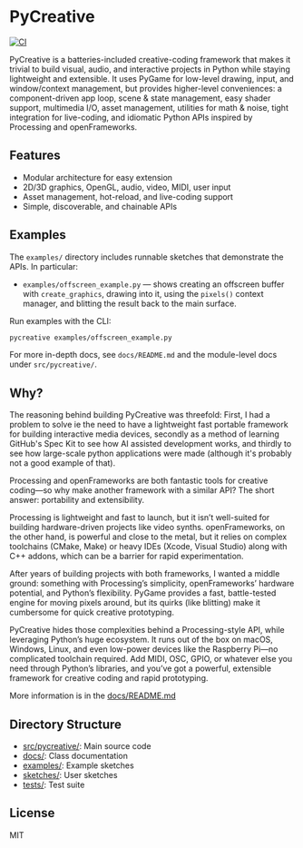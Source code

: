 # PyCreative

[![CI](https://github.com/PeteHaughie/PyCreative/actions/workflows/ci.yml/badge.svg)](https://github.com/PeteHaughie/PyCreative/actions/workflows/ci.yml)


PyCreative is a batteries-included creative-coding framework that makes it trivial to build visual, audio, and interactive projects in Python while staying lightweight and extensible. It uses PyGame for low-level drawing, input, and window/context management, but provides higher-level conveniences: a component-driven app loop, scene & state management, easy shader support, multimedia I/O, asset management, utilities for math & noise, tight integration for live-coding, and idiomatic Python APIs inspired by Processing and openFrameworks.

## Features
- Modular architecture for easy extension
- 2D/3D graphics, OpenGL, audio, video, MIDI, user input
- Asset management, hot-reload, and live-coding support
- Simple, discoverable, and chainable APIs

## Examples
The `examples/` directory includes runnable sketches that demonstrate the APIs. In particular:

- `examples/offscreen_example.py` — shows creating an offscreen buffer with `create_graphics`, drawing into it, using the `pixels()` context manager, and blitting the result back to the main surface.

Run examples with the CLI:
```bash
pycreative examples/offscreen_example.py
```

For more in-depth docs, see `docs/README.md` and the module-level docs under `src/pycreative/`.

## Why?

The reasoning behind building PyCreative was threefold: First, I had a problem to solve ie the need to have a lightweight fast portable framework for building interactive media devices, secondly as a method of learning GitHub's Spec Kit to see how AI assisted development works, and thirdly to see how large-scale python applications were made (although it's probably not a good example of that).

Processing and openFrameworks are both fantastic tools for creative coding—so why make another framework with a similar API? The short answer: portability and extensibility.

Processing is lightweight and fast to launch, but it isn’t well-suited for building hardware-driven projects like video synths. openFrameworks, on the other hand, is powerful and close to the metal, but it relies on complex toolchains (CMake, Make) or heavy IDEs (Xcode, Visual Studio) along with C++ addons, which can be a barrier for rapid experimentation.

After years of building projects with both frameworks, I wanted a middle ground: something with Processing’s simplicity, openFrameworks’ hardware potential, and Python’s flexibility. PyGame provides a fast, battle-tested engine for moving pixels around, but its quirks (like blitting) make it cumbersome for quick creative prototyping.

PyCreative hides those complexities behind a Processing-style API, while leveraging Python’s huge ecosystem. It runs out of the box on macOS, Windows, Linux, and even low-power devices like the Raspberry Pi—no complicated toolchain required. Add MIDI, OSC, GPIO, or whatever else you need through Python’s libraries, and you’ve got a powerful, extensible framework for creative coding and rapid prototyping.

More information is in the [docs/README.md](docs/README.md)

## Directory Structure
- [src/pycreative/](src/pycreative/): Main source code
- [docs/](docs/): Class documentation
- [examples/](examples/): Example sketches
- [sketches/](sketches/): User sketches
- [tests/](tests/): Test suite

## License
MIT
